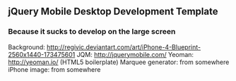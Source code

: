 ## jQuery Mobile Desktop Development Template

### Because it sucks to develop on the large screen

Background: http://regivic.deviantart.com/art/iPhone-4-Blueprint-2560x1440-173475601
JQM: http://jquerymobile.com/
Yeoman: http://yeoman.io/ (HTML5 boilerplate)
Marquee generator: from somewhere
iPhone image: from somewhere
